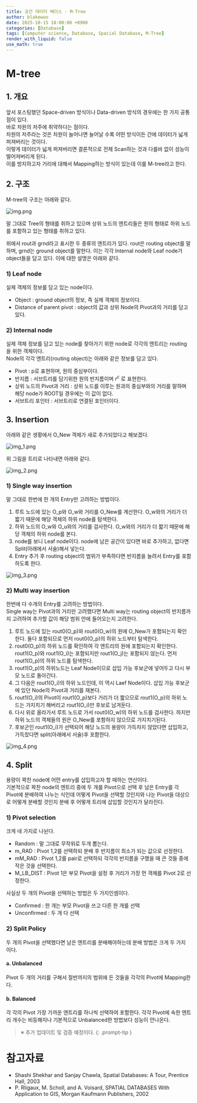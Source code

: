 ```yaml
---
title: 공간 데이터 베이스 - M-Tree
author: blakewoo
date: 2025-10-15 18:00:00 +0900
categories: [Database]
tags: [Computer science, Database, Spacial Database, M-Tree]
render_with_liquid: false
use_math: true
---
```


# M-tree
## 1. 개요
앞서 포스팅했던 Space-driven 방식이나 Data-driven 방식의 경우에는 한 가지 공통점이 있다.   
바로 차원의 저주에 취약하다는 점이다.    
차원의 저주라는 것은 차원이 늘어나면 늘어날 수록 어떤 방식이든 간에 데이터가 넓게 퍼져버리는 것이다.   
이렇게 데이터가 넓게 퍼져버리면 결론적으로 전체 Scan하는 것과 다를바 없이 성능이 떨어져버리게 된다.   
이를 방지하고자 거리에 대해서 Mapping하는 방식이 있는데 이를 M-tree라고 한다.

## 2. 구조
M-tree의 구조는 아래와 같다.

![img.png](/assets/blog/database/spacial_database/m-tree/img.png)

말 그대로 Tree의 형태를 취하고 있으며 상위 노드의 엔트리들은 원의 형태로 하위 노드를 포함하고 있는 형태를 취하고 있다.

위에서 rout과 grnd라고 표시한 두 종류의 엔트리가 있다.
rout은 routing object를 말하며, grnd는 ground object를 말한다.
이는 각각 Internal node와 Leaf node가 object들을 담고 있다.
이에 대한 설명은 아래와 같다.

### 1) Leaf node
실제 객체의 정보를 담고 있는 node이다.

- Object : ground object의 정보, 즉 실제 객체의 정보이다.
- Distance of parent pivot : object의 값과 상위 Node의 Pivot과의 거리를 담고 있다.

### 2) Internal node
실제 객체 정보를 담고 있는 node를 찾아가기 위한 node로 각각의 엔트리는 routing을 위한 객체이다.   
Node의 각각 엔트리(routing object)는 아래와 같은 정보를 담고 있다.

- Pivot : p로 표현하며, 원의 중심부이다.
- 반지름 : 서브트리를 담기위한 원의 반지름이며 $r^{c}$ 로 표현한다.
- 상위 노드의 Pivot과 거리 : 상위 노드를 이루는 원과의 중심부와의 거리를 말하며 해당 node가 ROOT일 경우에는 이 값이 없다.
- 서브트리 포인터 : 서브트리로 연결된 포인터이다.

## 3. Insertion
아래와 같은 생황에서 O_New 객체가 새로 추가되었다고 해보겠다.

![img_1.png](/assets/blog/database/spacial_database/m-tree/img_1.png)

위 그림을 트리로 나타내면 아래와 같다.

![img_2.png](/assets/blog/database/spacial_database/m-tree/img_2.png)


### 1) Single way insertion
말 그대로 한번에 한 개의 Entry만 고려하는 방법이다.

1. 루트 노드에 있는 O_p와 O_w와 거리를 O_New를 계산한다. O_w와의 거리가 더 짧기 때문에 해당 객체의 하위 node를 탐색한다.
2. 하위 노드의 O_w와 O_u와의 거리를 검사한다. O_w와의 거리가 더 짧기 때문에 해당 객체의 하위 node를 본다.
3. node를 보니 Leaf node이다. node에 남은 공간이 있다면 바로 추가하고, 없다면 Split(아래에서 서술)해서 넣는다.
4. Entry 추가 후 routing object의 범위가 부족하다면 반지름을 늘려서 Entry를 포함하도록 한다.

![img_3.png](/assets/blog/database/spacial_database/m-tree/img_3.png)

### 2) Multi way insertion
한번에 다 수개의 Entry를 고려하는 방법이다.   
Single way는 Pivot과의 거리만 고려했다면 Multi way는 routing object의 반지름까지 고려하여 추가할 값이 해당 범위 안에 들어오는지 고려한다.

1. 루트 노드에 있는 rout0(O_p)와 rout0(O_w)의 원에 O_New가 포함되는지 확인한다. 둘다 포함되므로 먼저 rout0(O_p)의 하위 노드부터 탐색한다.
2. rout0(O_p)의 하위 노드를 확인하여 각 엔트리의 원에 포함되는지 확인한다. rout1(O_p)와 rout1(O_i)는 포함되지만 rout1(O_j)는 포함되지 않는다.
   먼저 rout1(O_p)의 하위 노드를 탐색한다.
3. rout1(O_p)의 하위노드는 Leaf Node이므로 삽입 가능 후보군에 넣어두고 다시 부모 노드로 돌아간다.
4. 그 다음은 rout1(O_i)의 하위 노드인데, 이 역시 Laef Node이다. 삽입 가능 후보군에 있던 Node의 Pivot과 거리를 재본다.
5. rout1(O_i)의 Pivot이 rout1(O_p)보다 거리가 더 짧으므로 rout1(O_p)의 하위 노드는 가지치기 해버리고 rout1(O_i)만 후보로 남겨둔다.
6. 다시 위로 올라가서 루트 노드로 가서 rout0(O_w)의 하위 노드를 검사한다. 하지만 하위 노드의 객체들의 원은 O_New를 포함하지 않으므로 가지치기된다.
7. 후보군인 rout1(O_i)가 선택되어 해당 노드의 용량이 가득차지 않았다면 삽입하고, 가득찼다면 split(아래에서 서술)후 포함한다.

![img_4.png](/assets/blog/database/spacial_database/m-tree/img_4.png)

## 4. Split
용량이 꽉찬 node에 어떤 entry를 삽입하고자 할 때하는 연산이다.   
기본적으로 꽉찬 node의 엔트리 중에 두 개를 Pivot으로 선택 후 남은 Entry를 각 Pivot에 분배하여 나누는 식인데
어떻게 Pivot을 선택할 것인지와 나눈 Pivot을 대상으로 어떻게 분배할 것인지 분배 후 어떻게 트리에 삽입할 것인지가 달라진다.

### 1) Pivot selection
크게 네 가지로 나뉜다.

- Random : 말 그대로 무작위로 두개 뽑는다.
- m_RAD : Pivot 1,2를 선택하되 분배 후 반지름이 최소가 되는 값으로 선정한다.
- mM_RAD : Pivot 1,2를 pair로 선택하되 각각의 반지름을 구했을 때 큰 것들 중에 작은 것을 선택한다.
- M_LB_DIST : Pivot 1은 부모 Pivot을 설정 후 거리가 가장 먼 객체를 Pivot 2로 선정한다.

사실상 두 개의 Pivot을 선택하는 방법은 두 가지인셈이다.

- Confirmed : 한 개는 부모 Pivot을 쓰고 다른 한 개를 선택
- Unconfirmed : 두 개 다 선택

### 2) Split Policy
두 개의 Pivot을 선택했다면 남은 엔트리를 분배해야하는데 분배 방법은 크게 두 가지 이다.

#### a. Unbalanced
Pivot 두 개의 거리를 구해서 절반까지의 범위에 든 것들을 각각의 Pivot에 Mapping한다.

#### b. Balanced
각 각의 Pivot 가장 가까운 엔트리를 하나씩 선택하여 포함한다. 각각 Pivot에 속한 엔트리 개수는 비등해지나
기본적으로 Unbalanced한 방법보다 성능이 안나온다.

> ※ 추가 업데이트 및 검증 예정이다.
{: .prompt-tip }

# 참고자료
- Shashi Shekhar and Sanjay Chawla, Spatial Databases: A Tour, Prentice Hall, 2003
- P. RIigaux, M. Scholl, and A. Voisard, SPATIAL DATABASES With Application to GIS, Morgan Kaufmann Publishers, 2002
